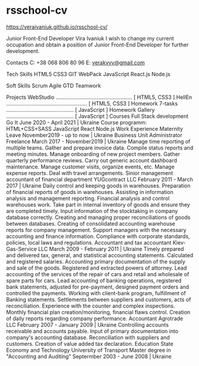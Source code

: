 # rsschool-cv

https://veraivaniuk.github.io/rsschool-cv/

Junior Front-End Developer
Vira Ivaniuk
I wish to change my current occupation and obtain a position of Junior Front-End Developer for further development.

Contacts
C: +38 068 806 80 96
E: verakvvv@gmail.com

Tech Skills
HTML5
CSS3
GIT
WebPack
JavaScript
React.js
Node.js

Soft Skills
Scrum
Agile
GTD
Teamwork

Projects
WebStudio ................................................... [ HTML5, CSS3 ]
HellEn ...................................................... [ HTML5, CSS3 ]
Homework 7-tasks ............................................. [ JavaScript ]
Homework Gallery ............................................. [ JavaScript ]
Courses
Full Stack development Go It
June 2020 - April 2021 | Ukraine
Course programm:
HTML+CSS+SASS
JavaScript
React
Node.js
Work Experience
Maternity Leave
November2019 - up to now | Ukraine
Business Unit Administrator Freelance
March 2017 - November2019 | Ukraine
Manage time reporting of multiple teams.
Gather and prepare invoice data.
Compile status reports and meeting minutes.
Manage onboarding of new project members.
Gather quarterly performance reviews.
Carry out generic account dashboard maintenance.
Manage customer visits, organize events, etc.
Manage expense reports.
Deal with travel arrangements.
Sinior management accountant of financial department YUGcontract LLC
February 2011 - March 2017 | Ukraine
Daily control and keeping goods in warehouses.
Preparation of financial reports of goods in warehouses.
Assisting in information analysis and management reporting.
Financial analysis and control warehouses work.
Take part in internal inventory of goods and ensure they are completed timely.
Input information of the stocktaking in company database correctly.
Creating and managing proper reconciliations of goods between databases.
Creating of consolidated accounting warehouse reports for company management.
Support managers with the necessary accounting and finance information.
Compliance with corporate standards, policies, local laws and regulations.
Accountant and tax accountant Kiev-Gas-Service LLC
March 2009 - February 2011 | Ukraine
Timely prepared and delivered tax, general, and statistical accounting statements.
Calculated and registered salaries.
Accounting primary documentation of the supply and sale of the goods.
Registered and extracted powers of attorney.
Lead accounting of the services of the repair of cars and retail and wholesale of spare parts for cars.
Lead accounting of banking operations, registered bank statements, adjusted for pre-payment, designed payment orders and controlled the payments.
Working with client-bank program, fulfillment of Banking statements.
Settlements between suppliers and customers, acts of reconciliation.
Experience with the counter and complex inspections.
Monthly financial plan creation/monitoring, financial flaws control.
Creation of daily reports regarding company performance.
Accountant Agrotrade LLC
February 2007 - January 2009 | Ukraine
Controlling accounts receivable and accounts payable.
Input of primary documentation into company's accounting database.
Reconciliation with suppliers and customers.
Creation of value added tax declaration.
Education
State Economy and Technology University of Transport
Master degree in "Accounting and Auditing"
Septermber 2003 - June 2008 | Ukraine
